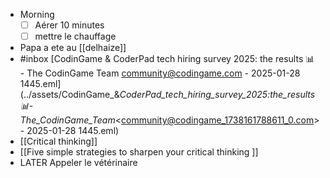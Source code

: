 - Morning
  * [ ] Aérer 10 minutes
  * [ ] mettre le chauffage
- Papa a ete au [[delhaize]]
- #inbox [CodinGame & CoderPad tech hiring survey 2025: the results 📊 - The CodinGame Team <community@codingame.com> - 2025-01-28 1445.eml](../assets/CodinGame_&_CoderPad_tech_hiring_survey_2025:_the_results_📊_-_The_CodinGame_Team_<community@codingame_1738161788611_0.com> - 2025-01-28 1445.eml)
- [[Critical thinking]]
- [[Five simple strategies to sharpen your critical thinking ​]]
- LATER Appeler le vétérinaire